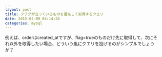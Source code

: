 ```yaml
---
layout: post
title: フラグが立っているものを優先して取得するクエリ
date: 2015-04-09 04:14:26
categories: mysql
---
```

<!-- {% raw %} -->
<p>例えば、orderはcreated_atですが、flag=trueのものだけ先に取得して、次にそれ以外を取得したい場合、どういう風にクエリを投げるのがシンプルでしょうか？</p>
<!-- {% endraw %} -->
